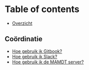 # Table of contents

* [Overzicht](README.md)

## Coördinatie

* [Hoe gebruik ik Gitbook?](coordinatie/hoe-gebruik-ik-gitbook.md)
* [Hoe gebruik ik Slack?](coordinatie/hoe-gebruik-ik-slack.md)
* [Hoe gebruik ik de MAMDT server?](coordinatie/hoe-gebruik-ik-de-mamdt-server.md)

